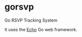 # gorsvp

Go RSVP Tracking System

It uses the [Echo](https://echo.labstack.com/) Go web framework.
